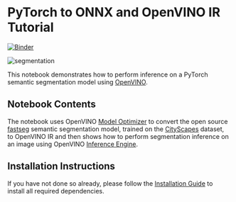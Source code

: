 # PyTorch to ONNX and OpenVINO IR Tutorial

[![Binder](https://mybinder.org/badge_logo.svg)](https://mybinder.org/v2/gh/openvinotoolkit/openvino_notebooks/HEAD?filepath=notebooks%2F102-pytorch-onnx-to-openvino%2F102-pytorch-onnx-to-openvino.ipynb)

![segmentation](https://user-images.githubusercontent.com/36741649/127172810-6d5376bf-3613-4b4d-a036-21123bb35857.jpg)

This notebook demonstrates how to perform inference on a PyTorch semantic segmentation model using [OpenVINO](https://github.com/openvinotoolkit/openvino).

## Notebook Contents

The notebook uses OpenVINO [Model Optimizer](https://docs.openvinotoolkit.org/latest/openvino_docs_MO_DG_Deep_Learning_Model_Optimizer_DevGuide.html) to convert the open source [fastseg](https://github.com/ekzhang/fastseg/) semantic segmentation model, trained on the [CityScapes](https://www.cityscapes-dataset.com) dataset, to OpenVINO IR and then shows how to perform segmentation inference on an image using OpenVINO [Inference Engine](https://docs.openvinotoolkit.org/latest/openvino_docs_IE_DG_Deep_Learning_Inference_Engine_DevGuide.html).

## Installation Instructions

If you have not done so already, please follow the [Installation Guide](../../README.md) to install all required dependencies.
